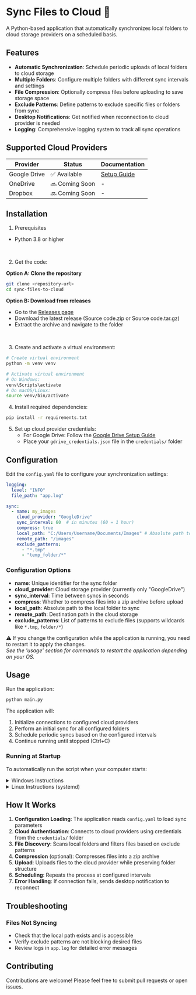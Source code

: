 # Sync Files to Cloud 🐢

A Python-based application that automatically synchronizes local folders to cloud storage providers on a scheduled
basis.

## Features

- **Automatic Synchronization**: Schedule periodic uploads of local folders to cloud storage
- **Multiple Folders**: Configure multiple folders with different sync intervals and settings
- **File Compression**: Optionally compress files before uploading to save storage space
- **Exclude Patterns**: Define patterns to exclude specific files or folders from sync
- **Desktop Notifications**: Get notified when reconnection to cloud provider is needed
- **Logging**: Comprehensive logging system to track all sync operations

## Supported Cloud Providers

| Provider     | Status         | Documentation                                           |
|--------------|----------------|---------------------------------------------------------|
| Google Drive | ✅ Available    | [Setup Guide](documentation/connect-to-google-drive.md) |
| OneDrive     | 🔜 Coming Soon | -                                                       |
| Dropbox      | 🔜 Coming Soon | -                                                       |

## Installation

1. Prerequisites

- Python 3.8 or higher

<br>

2. Get the code:

**Option A: Clone the repository**

```bash
git clone <repository-url>
cd sync-files-to-cloud
```

**Option B: Download from releases**

- Go to the [Releases page](https://github.com/MathieuMarthy/sync-files-to-cloud/releases)
- Download the latest release (Source code.zip or Source code.tar.gz)
- Extract the archive and navigate to the folder

<br>

3. Create and activate a virtual environment:

```bash
# Create virtual environment
python -m venv venv

# Activate virtual environment
# On Windows:
venv\Scripts\activate
# On macOS/Linux:
source venv/bin/activate
```

4. Install required dependencies:

```bash
pip install -r requirements.txt
```

5. Set up cloud provider credentials:
    - For Google Drive: Follow the [Google Drive Setup Guide](documentation/connect-to-google-drive.md)
    - Place your `gdrive_credentials.json` file in the `credentials/` folder

## Configuration

Edit the `config.yaml` file to configure your synchronization settings:

```yaml
logging:
  level: "INFO"
  file_path: "app.log"

sync:
  - name: my_images
    cloud_provider: "GoogleDrive"
    sync_interval: 60  # in minutes (60 = 1 hour)
    compress: true
    local_path: "C:/Users/Username/Documents/Images" # Absolute path to local folder, if you use backslashes on windows, double them (\\)
    remote_path: "/images"
    exclude_patterns:
      - "*.tmp"
      - "temp_folder/*"
```

### Configuration Options

- **name**: Unique identifier for the sync folder
- **cloud_provider**: Cloud storage provider (currently only "GoogleDrive")
- **sync_interval**: Time between syncs in seconds
- **compress**: Whether to compress files into a zip archive before upload
- **local_path**: Absolute path to the local folder to sync
- **remote_path**: Destination path in the cloud storage
- **exclude_patterns**: List of patterns to exclude files (supports wildcards like `*.tmp`, `folder/*`)

⚠️ If you change the configuration while the application is running, you need to restart it to apply the changes.  
*See the 'usage' section for commands to restart the application depending on your OS.*

## Usage

Run the application:

```bash
python main.py
```

The application will:

1. Initialize connections to configured cloud providers
2. Perform an initial sync for all configured folders
3. Schedule periodic syncs based on the configured intervals
4. Continue running until stopped (Ctrl+C)

### Running at Startup

To automatically run the script when your computer starts:

<details>
<summary>Windows Instructions</summary>

1. Setup the powershell script

Go in the `/scripts` folder, open `activate-scheduled-task.ps1`and edit the line 3:

```powershell
$projectPath = "path to the project" # Put the absolute path to this project
```

2. Run the script as administrator

open a powershell terminal as administator and run

```powershell
path/to/activate-scheduled-task.ps1
```

⚠️ *If you have issues running the script due to execution policies, you can right-click on the script → Properties →
Unblock → Apply. Then try running it again.*

```powershell

<br>

#### To deactivate the scheduled task

you can run the deactivation script `scripts\remove-scheduled-task.ps1`

#### To restart the application

you can run the restart script `scripts\restart-scheduled-task.ps1`

#### Start the application through the Task Scheduler

```powershell
Start-ScheduledTask -TaskName "Sync-files-task"
```

#### Stop the application through the Task Scheduler

```powershell
Stop-ScheduledTask -TaskName "Sync-files-task"
```

</details>


<details>
<summary>Linux Instructions (systemd)</summary>

1. Create a systemd service file `/etc/systemd/system/sync-files.service`:

don't forget to replace the paths and username

```ini
[Unit]
Description = Sync Files to Cloud
After = network.target

[Service]
; replace the paths below with the project path
ExecStart = /path/to/sync-files-to-cloud/venv/bin/pythonw /path/to/sync-files-to-cloud/main.py
WorkingDirectory = /path/to/sync-files-to-cloud
; Replace 'your-username' with the appropriate user
User = your-username
Restart = on-failure

[Install]
WantedBy = multi-user.target
```

2. Enable and start the service:

```bash
sudo systemctl enable sync-files.service
sudo systemctl start sync-files.service
```

<br>

#### Deactivate the service

To stop and disable the service:

```bash
sudo systemctl stop sync-files.service
sudo systemctl disable sync-files.service
```

#### Restart the application

To restart the service:

```bash
sudo systemctl restart sync-files.service
```

</details>

## How It Works

1. **Configuration Loading**: The application reads `config.yaml` to load sync parameters
2. **Cloud Authentication**: Connects to cloud providers using credentials from the `credentials/` folder
3. **File Discovery**: Scans local folders and filters files based on exclude patterns
4. **Compression** (optional): Compresses files into a zip archive
5. **Upload**: Uploads files to the cloud provider while preserving folder structure
6. **Scheduling**: Repeats the process at configured intervals
7. **Error Handling**: If connection fails, sends desktop notification to reconnect

## Troubleshooting

### Files Not Syncing

- Check that the local path exists and is accessible
- Verify exclude patterns are not blocking desired files
- Review logs in `app.log` for detailed error messages

## Contributing

Contributions are welcome! Please feel free to submit pull requests or open issues.
